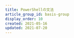 ```yaml
---
title: PowerShellの文法
article_group_id: basis-group
display_order: 10
created: 2021-05-16
updated: 2021-07-20
---
```

